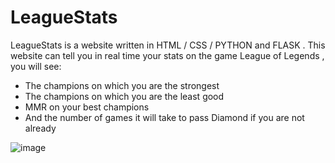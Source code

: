 # LeagueStats

LeagueStats is a website written in HTML / CSS / PYTHON and FLASK .
This website can tell you in real time your stats on the game League of Legends , you will see:
- The champions on which you are the strongest
- The champions on which you are the least good
- MMR on your best champions
- And the number of games it will take to pass Diamond if you are not already

![image](https://user-images.githubusercontent.com/93123322/162974970-c3bac3ec-2cd6-4d12-8485-7402faeec1cb.png)

